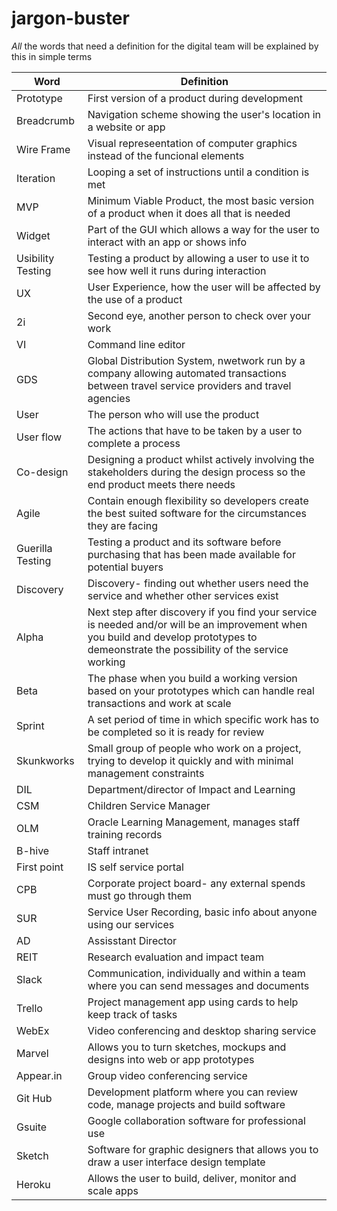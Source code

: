 # jargon-buster
*All* the words that need a definition for the digital team will be explained by this in simple terms

| Word              | Definition                                                                                                                                                                              |
|-------------------|-----------------------------------------------------------------------------------------------------------------------------------------------------------------------------------------|
| Prototype         | First version of a product during development                                                                                                                                           |
| Breadcrumb        | Navigation scheme showing the user's location in a website or app                                                                                                                       |
| Wire Frame        | Visual represeentation of computer graphics instead of the funcional elements                                                                                                           |
| Iteration         | Looping a set of instructions until a condition is met                                                                                                                                  |
| MVP               | Minimum Viable Product, the most basic version of a product when it does all that is needed                                                                                             |
| Widget            | Part of the GUI which allows a way for the user to interact with an app or shows info                                                                                                   |
| Usibility Testing | Testing a product by allowing a user to use it to see how well it runs during interaction                                                                                               |
| UX                | User Experience, how the user will be affected by the use of a product                                                                                                                  |
| 2i                | Second eye, another person to check over your work                                                                                                                                      |
| VI                | Command line editor                                                                                                                                                                     |
| GDS               | Global Distribution System, nwetwork run by a company allowing automated transactions between travel service providers and travel agencies                                              |
| User              | The person who will use the product                                                                                                                                                     |
| User flow         | The actions that have to be taken by a user to complete a process                                                                                                                       |
| Co-design         | Designing a product whilst actively involving the stakeholders during the design process so the end product meets there needs                                                           |
| Agile             | Contain enough flexibility so developers create the best suited software for the circumstances they are facing                                                                          |
| Guerilla Testing  | Testing a product and its software before purchasing that has been made available for potential buyers                                                                                  |
| Discovery         | Discovery- finding out whether users need the service and whether other services exist                                                                                                  |
| Alpha             | Next step after discovery if you find your service is needed and/or will be an improvement when you build and develop prototypes to demeonstrate the possibility of the service working |
| Beta              | The phase when you build a working version based on your prototypes which can handle real transactions and work at scale                                                                |
| Sprint            | A set period of time in which specific work has to be completed so it is ready for review                                                                                               |
| Skunkworks        | Small group of people who work on a project, trying to develop it quickly and with minimal management constraints                                                                       |
| DIL               | Department/director of Impact and Learning                                                                                                                                              |
| CSM               | Children Service Manager                                                                                                                                                                |
| OLM               | Oracle Learning Management, manages staff training records                                                                                                                              |
| B-hive            | Staff intranet                                                                                                                                                                          |
| First point       | IS self service portal                                                                                                                                                                  |
| CPB               | Corporate project board- any external spends must go through them                                                                                                                       |
| SUR               | Service User Recording, basic info about anyone using our services                                                                                                                      |
| AD                | Assisstant Director                                                                                                                                                                     |
| REIT              | Research evaluation and impact team                                                                                                                                                     |
| Slack             | Communication, individually and within a team where you can send messages and documents                                                                                                 |
| Trello            | Project management app using cards to help keep track of tasks                                                                                                                          |
| WebEx             | Video conferencing and desktop sharing service                                                                                                                                          |
| Marvel            | Allows you to turn sketches, mockups and designs into web or app prototypes                                                                                                             |
| Appear.in         | Group video conferencing service                                                                                                                                                        |
| Git Hub           | Development platform where you can review code, manage projects and build software                                                                                                      |
| Gsuite            | Google collaboration software for professional use                                                                                                                                      |
| Sketch            | Software for graphic designers that allows you to draw a user interface design template                                                                                                 |
| Heroku            | Allows the user to build, deliver, monitor and scale apps                                                                                                                               |
